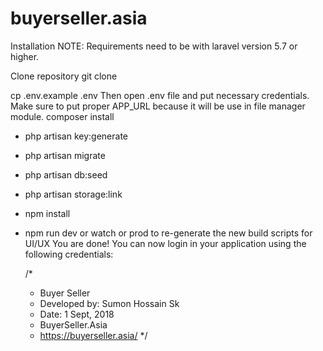 # buyerseller.asia

Installation
NOTE: Requirements need to be with laravel version 5.7 or higher.

Clone repository git clone 

cp .env.example .env Then open .env file and put necessary credentials. Make sure to put proper APP_URL because it will be use in file manager module.
composer install
 * php artisan key:generate
 * php artisan migrate
 * php artisan db:seed
 * php artisan storage:link
 * npm install
 * npm run dev or watch or prod to re-generate the new build scripts for UI/UX
You are done! You can now login in your application using the following credentials:


	/*	
	 *  Buyer Seller
	 *	Developed by: Sumon Hossain Sk
	 *	Date: 1 Sept, 2018
	 *	BuyerSeller.Asia
	 *	https://buyerseller.asia/
	 */